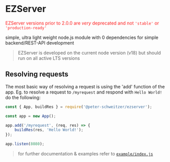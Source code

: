 # EZServer

<span style="color: #ff2020">EZServer versions prior to 2.0.0 are _very_ deprecated and not `'stable'` or `'production-ready'`<span>

simple, ultra light weight node.js module with 0 dependencies for simple backend/REST-API development

> EZServer is developed on the current node version (v18)
> but should run on all active LTS versions

## Resolving requests
The most basic way of resolving a request is usíng the 'add' function of the app.
Eg. to resolve a request to `/myrequest` and respond with `Hello World!` do the following:

```js
const { App, buildRes } = require('@peter-schweitzer/ezserver');

const app = new App();

app.add('/myrequest', (req, res) => {
    buildRes(res, 'Hello World!');
});

app.listen(8080);
```


> for further documentation & examples refer to [`example/index.js`](https://github.com/peter-schweitzer/EZServer/blob/master/example/index.js)
